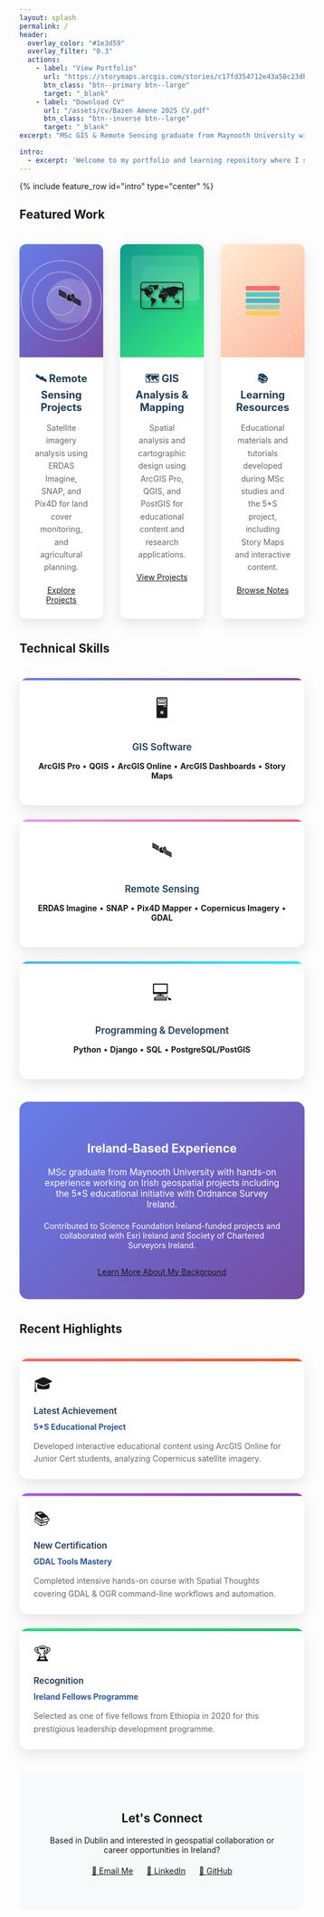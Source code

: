 ```yaml
---
layout: splash
permalink: /
header:
  overlay_color: "#1e3d59"
  overlay_filter: "0.3"
  actions:
    - label: "View Portfolio"
      url: "https://storymaps.arcgis.com/stories/c17fd354712e43a58c23dbbd8db4f417"
      btn_class: "btn--primary btn--large"
      target: "_blank"
    - label: "Download CV"
      url: "/assets/cv/Bazen Amene 2025 CV.pdf"
      btn_class: "btn--inverse btn--large"
      target: "_blank"
excerpt: "MSc GIS & Remote Sensing graduate from Maynooth University with expertise in spatial analysis, satellite imagery processing, and geospatial technology applications for environmental monitoring and sustainable development."

intro: 
  - excerpt: 'Welcome to my portfolio and learning repository where I showcase projects from my MSc studies and professional work, sharing knowledge with the geospatial community.'
---
```


<style>
.featured-cards-grid {
  display: grid;
  grid-template-columns: repeat(3, 1fr);
  gap: 30px;
  margin: 40px 0;
}

@media (max-width: 768px) {
  .featured-cards-grid {
    grid-template-columns: 1fr;
  }
}

.feature-card {
  background: white;
  border-radius: 12px;
  box-shadow: 0 8px 25px rgba(0,0,0,0.1);
  overflow: hidden;
  transition: transform 0.3s ease, box-shadow 0.3s ease;
  margin-bottom: 0;
}

.feature-card:hover {
  transform: translateY(-5px);
  box-shadow: 0 15px 35px rgba(0,0,0,0.2);
}

.card-visual {
  height: 200px;
  position: relative;
  display: flex;
  align-items: center;
  justify-content: center;
  overflow: hidden;
}

.card-content {
  padding: 25px;
  text-align: center;
}

.card-content h3 {
  margin: 0 0 15px 0;
  color: #1e3d59;
  font-size: 1.3em;
}

.card-content p {
  color: #666;
  margin-bottom: 20px;
  line-height: 1.6;
}

/* Remote Sensing Card */
.remote-sensing-bg {
  background: linear-gradient(135deg, #667eea 0%, #764ba2 100%);
}

.satellite-icon {
  width: 80px;
  height: 80px;
  background: rgba(255,255,255,0.2);
  border-radius: 50%;
  display: flex;
  align-items: center;
  justify-content: center;
  font-size: 40px;
  animation: orbit 8s linear infinite;
  position: relative;
  z-index: 10;
}

.signal-waves {
  position: absolute;
  top: 50%;
  left: 50%;
  transform: translate(-50%, -50%);
}

.wave {
  position: absolute;
  border: 2px solid rgba(255,255,255,0.3);
  border-radius: 50%;
  animation: pulse 3s ease-out infinite;
  top: 50%;
  left: 50%;
  transform: translate(-50%, -50%);
}

.wave:nth-child(1) { width: 60px; height: 60px; animation-delay: 0s; }
.wave:nth-child(2) { width: 100px; height: 100px; animation-delay: 0.5s; }
.wave:nth-child(3) { width: 140px; height: 140px; animation-delay: 1s; }

@keyframes orbit {
  0% { transform: rotate(0deg) translateX(15px) rotate(0deg); }
  100% { transform: rotate(360deg) translateX(15px) rotate(-360deg); }
}

@keyframes pulse {
  0% { opacity: 1; transform: translate(-50%, -50%) scale(0.8); }
  100% { opacity: 0; transform: translate(-50%, -50%) scale(1.2); }
}

/* GIS Projects Card */
.gis-projects-bg {
  background: linear-gradient(135deg, #11998e 0%, #38ef7d 100%);
}

.map-layers {
  position: absolute;
  width: 100%;
  height: 100%;
  opacity: 0.3;
}

.layer {
  position: absolute;
  border-radius: 8px;
  animation: float 6s ease-in-out infinite;
}

.layer:nth-child(1) {
  width: 120px;
  height: 80px;
  background: rgba(255,255,255,0.4);
  top: 20px;
  left: 20px;
  animation-delay: 0s;
}

.layer:nth-child(2) {
  width: 100px;
  height: 60px;
  background: rgba(255,255,255,0.3);
  top: 40px;
  left: 40px;
  animation-delay: 1s;
}

.layer:nth-child(3) {
  width: 80px;
  height: 50px;
  background: rgba(255,255,255,0.2);
  top: 60px;
  left: 60px;
  animation-delay: 2s;
}

.map-icon {
  font-size: 60px;
  z-index: 10;
  position: relative;
  text-shadow: 2px 2px 4px rgba(0,0,0,0.3);
}

@keyframes float {
  0%, 100% { transform: translateY(0px) rotate(0deg); }
  50% { transform: translateY(-10px) rotate(2deg); }
}

/* Learning Notes Card */
.learning-notes-bg {
  background: linear-gradient(135deg, #ffecd2 0%, #fcb69f 100%);
}

.book-stack {
  position: relative;
  z-index: 10;
}

.book {
  width: 60px;
  height: 8px;
  margin: 3px;
  border-radius: 2px;
  animation: stack 4s ease-in-out infinite;
}

.book:nth-child(1) { background: #ff6b6b; animation-delay: 0s; }
.book:nth-child(2) { background: #4ecdc4; animation-delay: 0.2s; }
.book:nth-child(3) { background: #45b7d1; animation-delay: 0.4s; }
.book:nth-child(4) { background: #96ceb4; animation-delay: 0.6s; }
.book:nth-child(5) { background: #feca57; animation-delay: 0.8s; }

.knowledge-particles {
  position: absolute;
  width: 100%;
  height: 100%;
  top: 0;
  left: 0;
}

.particle {
  position: absolute;
  width: 4px;
  height: 4px;
  background: rgba(255,255,255,0.6);
  border-radius: 50%;
  animation: sparkle 3s ease-in-out infinite;
}

.particle:nth-child(1) { top: 20%; left: 30%; animation-delay: 0s; }
.particle:nth-child(2) { top: 40%; left: 70%; animation-delay: 0.5s; }
.particle:nth-child(3) { top: 60%; left: 20%; animation-delay: 1s; }
.particle:nth-child(4) { top: 80%; left: 80%; animation-delay: 1.5s; }
.particle:nth-child(5) { top: 30%; left: 50%; animation-delay: 2s; }

@keyframes stack {
  0%, 100% { transform: translateX(0px); }
  50% { transform: translateX(5px); }
}

@keyframes sparkle {
  0%, 100% { opacity: 0; transform: scale(0); }
  50% { opacity: 1; transform: scale(1); }
}

.skills-grid {
  display: grid;
  grid-template-columns: repeat(auto-fit, minmax(250px, 1fr));
  gap: 25px;
  margin: 40px 0;
}

.skill-card {
  background: white;
  padding: 30px 25px;
  border-radius: 15px;
  text-align: center;
  box-shadow: 0 8px 25px rgba(0,0,0,0.1);
  transition: transform 0.3s ease, box-shadow 0.3s ease;
  position: relative;
  overflow: hidden;
}

.skill-card:hover {
  transform: translateY(-8px);
  box-shadow: 0 15px 35px rgba(0,0,0,0.2);
}

.skill-card::before {
  content: '';
  position: absolute;
  top: 0;
  left: 0;
  right: 0;
  height: 4px;
  transition: height 0.3s ease;
}

.skill-card:hover::before {
  height: 8px;
}

.skill-card:nth-child(1)::before {
  background: linear-gradient(135deg, #667eea 0%, #764ba2 100%);
}

.skill-card:nth-child(2)::before {
  background: linear-gradient(135deg, #f093fb 0%, #f5576c 100%);
}

.skill-card:nth-child(3)::before {
  background: linear-gradient(135deg, #4facfe 0%, #00f2fe 100%);
}

.skill-card h4 {
  color: #1e3d59;
  margin-bottom: 15px;
  font-size: 1.2em;
  font-weight: 600;
}

.skill-card .skill-icon {
  font-size: 2.5em;
  margin-bottom: 15px;
  display: block;
  animation: bounce 2s ease-in-out infinite;
}

.skill-card:nth-child(1) .skill-icon { animation-delay: 0s; }
.skill-card:nth-child(2) .skill-icon { animation-delay: 0.3s; }
.skill-card:nth-child(3) .skill-icon { animation-delay: 0.6s; }

@keyframes bounce {
  0%, 20%, 50%, 80%, 100% { transform: translateY(0); }
  40% { transform: translateY(-10px); }
  60% { transform: translateY(-5px); }
}

.highlights-grid {
  display: grid;
  grid-template-columns: repeat(auto-fit, minmax(300px, 1fr));
  gap: 25px;
  margin: 40px 0;
}

.highlight-card {
  background: white;
  border-radius: 15px;
  padding: 25px;
  box-shadow: 0 8px 25px rgba(0,0,0,0.1);
  transition: all 0.3s ease;
  position: relative;
  overflow: hidden;
}

.highlight-card:hover {
  transform: translateY(-5px) scale(1.02);
  box-shadow: 0 15px 35px rgba(0,0,0,0.2);
}

.highlight-card::before {
  content: '';
  position: absolute;
  top: 0;
  left: 0;
  right: 0;
  height: 5px;
}

.highlight-card:nth-child(1)::before {
  background: linear-gradient(135deg, #ff6b6b 0%, #ee5a24 100%);
}

.highlight-card:nth-child(2)::before {
  background: linear-gradient(135deg, #a55eea 0%, #8e44ad 100%);
}

.highlight-card:nth-child(3)::before {
  background: linear-gradient(135deg, #26de81 0%, #20bf6b 100%);
}

.highlight-card .card-icon {
  font-size: 2em;
  margin-bottom: 10px;
  display: inline-block;
  animation: rotate 4s ease-in-out infinite;
}

.highlight-card:nth-child(1) .card-icon { animation-delay: 0s; }
.highlight-card:nth-child(2) .card-icon { animation-delay: 1s; }
.highlight-card:nth-child(3) .card-icon { animation-delay: 2s; }

@keyframes rotate {
  0%, 100% { transform: rotate(0deg); }
  25% { transform: rotate(5deg); }
  75% { transform: rotate(-5deg); }
}

.highlight-card h3 {
  color: #1e3d59;
  margin: 0 0 10px 0;
  font-size: 1.1em;
  font-weight: 600;
}

.highlight-card h4 {
  margin: 0 0 15px 0;
  font-size: 1em;
}

.highlight-card h4 a {
  color: #2c5aa0;
  text-decoration: none;
  transition: color 0.3s ease;
}

.highlight-card h4 a:hover {
  color: #1e3d59;
}

.highlight-card p {
  color: #666;
  line-height: 1.6;
  margin: 0;
}

.ireland-highlight {
  background: linear-gradient(135deg, #667eea 0%, #764ba2 100%);
  color: white;
  padding: 40px;
  border-radius: 15px;
  text-align: center;
  margin: 40px 0;
}

.ireland-highlight h2 {
  color: white;
  margin-bottom: 20px;
}

.connect-section {
  background: #f8f9fa;
  padding: 40px;
  border-radius: 12px;
  text-align: center;
  margin: 40px 0;
}

.btn-group {
  margin: 20px 0;
}

.btn-group a {
  margin: 0 10px;
  display: inline-block;
}
</style>

{% include feature_row id="intro" type="center" %}

## Featured Work

<div class="featured-cards-grid">
  <div class="feature-card">
    <div class="card-visual remote-sensing-bg">
      <div class="signal-waves">
        <div class="wave"></div>
        <div class="wave"></div>
        <div class="wave"></div>
      </div>
      <div class="satellite-icon">🛰️</div>
    </div>
    <div class="card-content">
      <h3>🛰️ Remote Sensing Projects</h3>
      <p>Satellite imagery analysis using ERDAS Imagine, SNAP, and Pix4D for land cover monitoring, and agricultural planning.</p>
      <a href="/remote-sensing/" class="btn btn--primary">Explore Projects</a>
    </div>
  </div>

  <div class="feature-card">
    <div class="card-visual gis-projects-bg">
      <div class="map-layers">
        <div class="layer"></div>
        <div class="layer"></div>
        <div class="layer"></div>
      </div>
      <div class="map-icon">🗺️</div>
    </div>
    <div class="card-content">
      <h3>🗺️ GIS Analysis & Mapping</h3>
      <p>Spatial analysis and cartographic design using ArcGIS Pro, QGIS, and PostGIS for educational content and research applications.</p>
      <a href="/gis-projects/" class="btn btn--primary">View Projects</a>
    </div>
  </div>

  <div class="feature-card">
    <div class="card-visual learning-notes-bg">
      <div class="knowledge-particles">
        <div class="particle"></div>
        <div class="particle"></div>
        <div class="particle"></div>
        <div class="particle"></div>
        <div class="particle"></div>
      </div>
      <div class="book-stack">
        <div class="book"></div>
        <div class="book"></div>
        <div class="book"></div>
        <div class="book"></div>
        <div class="book"></div>
      </div>
    </div>
    <div class="card-content">
      <h3>📚 Learning Resources</h3>
      <p>Educational materials and tutorials developed during MSc studies and the 5*S project, including Story Maps and interactive content.</p>
      <a href="/notes/" class="btn btn--primary">Browse Notes</a>
    </div>
  </div>
</div>

## Technical Skills

<div class="skills-grid">
  <div class="skill-card">
    <span class="skill-icon">🖥️</span>
    <h4>GIS Software</h4>
    <p><strong>ArcGIS Pro</strong> • <strong>QGIS</strong> • <strong>ArcGIS Online</strong> • <strong>ArcGIS Dashboards</strong> • <strong>Story Maps</strong></p>
  </div>
  
  <div class="skill-card">
    <span class="skill-icon">🛰️</span>
    <h4>Remote Sensing</h4>
    <p><strong>ERDAS Imagine</strong> • <strong>SNAP</strong> • <strong>Pix4D Mapper</strong> • <strong>Copernicus Imagery</strong> • <strong>GDAL</strong></p>
  </div>
  
  <div class="skill-card">
    <span class="skill-icon">💻</span>
    <h4>Programming & Development</h4>
    <p><strong>Python</strong> • <strong>Django</strong> • <strong>SQL</strong> • <strong>PostgreSQL/PostGIS</strong></p>
  </div>
</div>

<div class="ireland-highlight">
  <h2>Ireland-Based Experience</h2>
  <p style="font-size: 1.1em; margin-bottom: 20px;">MSc graduate from Maynooth University with hands-on experience working on Irish geospatial projects including the 5*S educational initiative with Ordnance Survey Ireland.</p>
  <p style="margin-bottom: 30px;">Contributed to Science Foundation Ireland-funded projects and collaborated with Esri Ireland and Society of Chartered Surveyors Ireland.</p>
  <a href="/about/" class="btn btn--inverse btn--large">Learn More About My Background</a>
</div>

## Recent Highlights

<div class="highlights-grid">
  <div class="highlight-card">
    <span class="card-icon">🎓</span>
    <h3>Latest Achievement</h3>
    <h4><a href="/portfolio/5s-project/">5*S Educational Project</a></h4>
    <p>Developed interactive educational content using ArcGIS Online for Junior Cert students, analyzing Copernicus satellite imagery.</p>
  </div>

  <div class="highlight-card">
    <span class="card-icon">📚</span>
    <h3>New Certification</h3>
    <h4><a href="/notes/gdal-mastery/">GDAL Tools Mastery</a></h4>
    <p>Completed intensive hands-on course with Spatial Thoughts covering GDAL & OGR command-line workflows and automation.</p>
  </div>

  <div class="highlight-card">
    <span class="card-icon">🏆</span>
    <h3>Recognition</h3>
    <h4><a href="/about/">Ireland Fellows Programme</a></h4>
    <p>Selected as one of five fellows from Ethiopia in 2020 for this prestigious leadership development programme.</p>
  </div>
</div>

<div class="connect-section">
  <h2>Let's Connect</h2>
  <p>Based in Dublin and interested in geospatial collaboration or career opportunities in Ireland?</p>
  
  <div class="btn-group">
    <a href="mailto:bazenhaileam@gmail.com" class="btn btn--primary">📧 Email Me</a>
    <a href="https://linkedin.com/in/yourprofile" class="btn btn--info">💼 LinkedIn</a>
    <a href="https://github.com/bazenhaile" class="btn btn--inverse">🐙 GitHub</a>
  </div>
</div>

